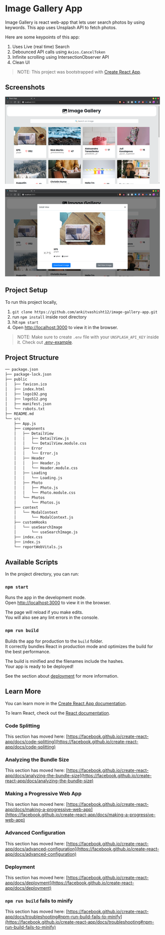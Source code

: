 # Image Gallery App  

Image Gallery is react web-app that lets user search photos by using keywords. This app uses Unsplash API to fetch photos.

Here are some keypoints of this app: 
1. Uses Live (real time) Search
2. Debounced API calls using `Axios.CancelToken`
3. Infinite scrolling using IntersectionObserver API
4. Clean UI

> NOTE: This project was bootstrapped with [Create React App](https://github.com/facebook/create-react-app).

## Screenshots

![Homepage](https://github.com/ankitvashisht12/image-gallery-app/blob/main/images/a-1.png)

![Modal View](https://github.com/ankitvashisht12/image-gallery-app/blob/main/images/a-2.png)

## Project Setup

To run this project locally, 

1. `git clone https://github.com/ankitvashisht12/image-gallery-app.git`
2. run `npm install` inside root directory
3. hit `npm start`
4. Open [http://localhost:3000](http://localhost:3000) to view it in the browser.

> NOTE: Make sure to create `.env` file with your `UNSPLASH_API_KEY` inside it. Check out [.env-example](https://github.com/ankitvashisht12/image-gallery-app/blob/main/.env-example).

## Project Structure

```
── package.json
├── package-lock.json
├── public
│   ├── favicon.ico
│   ├── index.html
│   ├── logo192.png
│   ├── logo512.png
│   ├── manifest.json
│   └── robots.txt
├── README.md
└── src
    ├── App.js
    ├── components
    │   ├── DetailView
    │   │   ├── DetailView.js
    │   │   └── DetailView.module.css
    │   ├── Error
    │   │   └── Error.js
    │   ├── Header
    │   │   ├── Header.js
    │   │   └── Header.module.css
    │   ├── Loading
    │   │   └── Loading.js
    │   ├── Photo
    │   │   ├── Photo.js
    │   │   └── Photo.module.css
    │   └── Photos
    │       └── Photos.js
    ├── context
    │   └── ModalContext
    │       └── ModalContext.js
    ├── customHooks
    │   └── useSearchImage
    │       └── useSearchImage.js
    ├── index.css
    ├── index.js
    └── reportWebVitals.js

```


## Available Scripts

In the project directory, you can run:

### `npm start`

Runs the app in the development mode.\
Open [http://localhost:3000](http://localhost:3000) to view it in the browser.

The page will reload if you make edits.\
You will also see any lint errors in the console.


### `npm run build`

Builds the app for production to the `build` folder.\
It correctly bundles React in production mode and optimizes the build for the best performance.

The build is minified and the filenames include the hashes.\
Your app is ready to be deployed!

See the section about [deployment](https://facebook.github.io/create-react-app/docs/deployment) for more information.

## Learn More

You can learn more in the [Create React App documentation](https://facebook.github.io/create-react-app/docs/getting-started).

To learn React, check out the [React documentation](https://reactjs.org/).

### Code Splitting

This section has moved here: [https://facebook.github.io/create-react-app/docs/code-splitting](https://facebook.github.io/create-react-app/docs/code-splitting)

### Analyzing the Bundle Size

This section has moved here: [https://facebook.github.io/create-react-app/docs/analyzing-the-bundle-size](https://facebook.github.io/create-react-app/docs/analyzing-the-bundle-size)

### Making a Progressive Web App

This section has moved here: [https://facebook.github.io/create-react-app/docs/making-a-progressive-web-app](https://facebook.github.io/create-react-app/docs/making-a-progressive-web-app)

### Advanced Configuration

This section has moved here: [https://facebook.github.io/create-react-app/docs/advanced-configuration](https://facebook.github.io/create-react-app/docs/advanced-configuration)

### Deployment

This section has moved here: [https://facebook.github.io/create-react-app/docs/deployment](https://facebook.github.io/create-react-app/docs/deployment)

### `npm run build` fails to minify

This section has moved here: [https://facebook.github.io/create-react-app/docs/troubleshooting#npm-run-build-fails-to-minify](https://facebook.github.io/create-react-app/docs/troubleshooting#npm-run-build-fails-to-minify)
